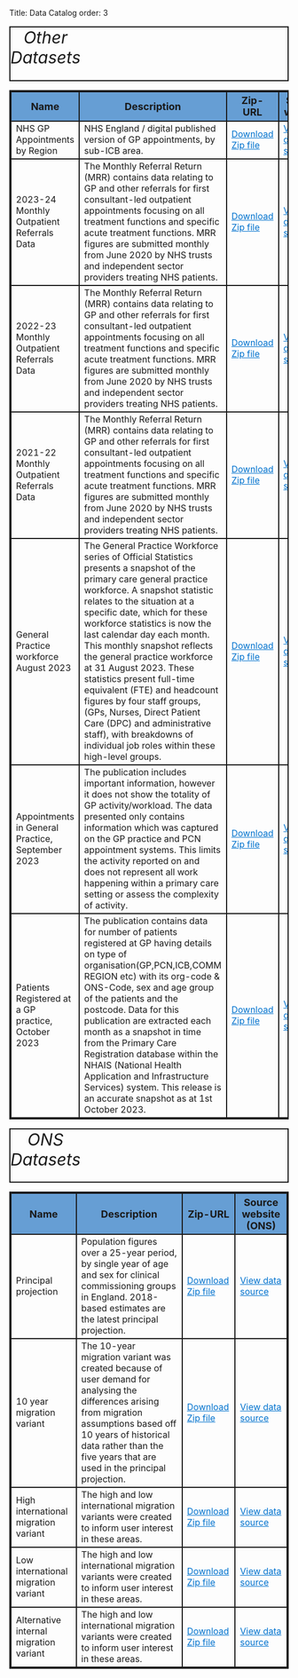 Title: Data Catalog
order: 3


<!-- START TABLE 1-->
<table><caption>Other Datasets</caption><table border="1" class="dataframe">
  <thead>
    <tr style="text-align: right;">
      <th>Name</th>
      <th>Description</th>
      <th>Zip-URL</th>
      <th>Source website</th>
    </tr>
  </thead>
  <tbody>
    <tr>
      <td>NHS GP Appointments by Region</td>
      <td>NHS England / digital published version of GP appointments, by sub-ICB area.</td>
      <td><a href="https://files.digital.nhs.uk/3D/ED1EDE/Appointments_GP_Regional_CSV_Aug_23.zip">Download Zip file</a></td>
      <td><a href="https://digital.nhs.uk/data-and-information/publications/statistical/appointments-in-general-practice">View data source</a></td>
    </tr>
    <tr>
      <td>2023-24 Monthly Outpatient Referrals Data</td>
      <td>The Monthly Referral Return (MRR) contains data relating to GP and other referrals for first consultant-led outpatient appointments focusing on all treatment functions and specific acute treatment functions. MRR figures are submitted monthly from June 2020 by NHS trusts and independent sector providers treating NHS patients.</td>
      <td><a href="https://www.england.nhs.uk/statistics/wp-content/uploads/sites/2/2023/10/Annual-CSV-2023-24-Published-October-2023-HJYTR.zip">Download Zip file</a></td>
      <td><a href="https://www.england.nhs.uk/statistics/statistical-work-areas/outpatient-referrals/">View data source</a></td>
    </tr>
    <tr>
      <td>2022-23 Monthly Outpatient Referrals Data</td>
      <td>The Monthly Referral Return (MRR) contains data relating to GP and other referrals for first consultant-led outpatient appointments focusing on all treatment functions and specific acute treatment functions. MRR figures are submitted monthly from June 2020 by NHS trusts and independent sector providers treating NHS patients.</td>
      <td><a href="https://www.england.nhs.uk/statistics/wp-content/uploads/sites/2/2023/07/Annual-CSV-2022-23-including-revisions-Oct-22-Feb-23-final-1.zip">Download Zip file</a></td>
      <td><a href="https://www.england.nhs.uk/statistics/statistical-work-areas/outpatient-referrals/">View data source</a></td>
    </tr>
    <tr>
      <td>2021-22 Monthly Outpatient Referrals Data</td>
      <td>The Monthly Referral Return (MRR) contains data relating to GP and other referrals for first consultant-led outpatient appointments focusing on all treatment functions and specific acute treatment functions. MRR figures are submitted monthly from June 2020 by NHS trusts and independent sector providers treating NHS patients.</td>
      <td><a href="https://www.england.nhs.uk/statistics/wp-content/uploads/sites/2/2023/04/Annual-CSV-2021-22-Revised-April-23-inc-Oct-21-to-Mar-22-revisions.zip">Download Zip file</a></td>
      <td><a href="https://www.england.nhs.uk/statistics/statistical-work-areas/outpatient-referrals/">View data source</a></td>
    </tr>
    <tr>
      <td>General Practice workforce August 2023</td>
      <td>The General Practice Workforce series of Official Statistics presents a snapshot of the primary care general practice workforce. A snapshot statistic relates to the situation at a specific date, which for these workforce statistics is now the last calendar day each month. This monthly snapshot reflects the general practice workforce at 31 August 2023. These statistics present full-time equivalent (FTE) and headcount figures by four staff groups, (GPs, Nurses, Direct Patient Care (DPC) and administrative staff), with breakdowns of individual job roles within these high-level groups.</td>
      <td><a href="https://files.digital.nhs.uk/67/A6C43A/GPWIndividualCSV.082023.zip">Download Zip file</a></td>
      <td><a href="https://digital.nhs.uk/data-and-information/publications/statistical/general-and-personal-medical-services/31-august-">View data source</a></td>
    </tr>
    <tr>
      <td>Appointments in General Practice, September 2023</td>
      <td>The publication includes important information, however it does not show the totality of GP activity/workload. The data presented only contains information which was captured on the GP practice and PCN appointment systems. This limits the activity reported on and does not represent all work happening within a primary care setting or assess the complexity of activity.</td>
      <td><a href="https://files.digital.nhs.uk/87/A548F7/Appointments_GP_Actual_Duration_CSV_Sep_23.zip">Download Zip file</a></td>
      <td><a href="https://digital.nhs.uk/data-and-information/publications/statistical/appointments-in-general-practice/september-2023">View data source</a></td>
    </tr>
    <tr>
      <td>Patients Registered at a GP practice, October 2023</td>
      <td>The publication contains data for number of patients registered at GP having details on type of organisation(GP,PCN,ICB,COMM REGION etc) with its org-code & ONS-Code, sex and age group of the patients and the postcode. Data for this publication are extracted each month as a snapshot in time from the Primary Care Registration database within the NHAIS (National Health Application and Infrastructure Services) system. This release is an accurate snapshot as at 1st October 2023.</td>
      <td><a href="https://files.digital.nhs.uk/4B/EA9F9C/gp-reg-pat-prac-quin-age.zip">Download Zip file</a></td>
      <td><a href="https://digital.nhs.uk/data-and-information/publications/statistical/patients-registered-at-a-gp-practice/october-2023">View data source</a></td>
    </tr>
  </tbody>
</table>
<!-- END TABLE 1-->


<!-- START TABLE 2-->
<table><caption>ONS Datasets</caption><table border="1" class="dataframe">
  <thead>
    <tr style="text-align: right;">
      <th>Name</th>
      <th>Description</th>
      <th>Zip-URL</th>
      <th>Source website (ONS)</th>
    </tr>
  </thead>
  <tbody>
    <tr>
      <td>Principal projection</td>
      <td>Population figures over a 25-year period, by single year of age and sex for clinical commissioning groups in England. 2018-based estimates are the latest principal projection.</td>
      <td><a href="https://www.ons.gov.uk/file?uri=/peoplepopulationandcommunity/populationandmigration/populationprojections/datasets/clinicalcommissioninggroupsinenglandz2/2018based/2018snppccgpop.zip">Download Zip file</a></td>
      <td><a href="https://www.ons.gov.uk/peoplepopulationandcommunity/populationandmigration/populationprojections/datasets/clinicalcommissioninggroupsinenglandz2">View data source</a></td>
    </tr>
    <tr>
      <td>10 year migration variant</td>
      <td>The 10-year migration variant was created because of user demand for analysing the differences arising from migration assumptions based off 10 years of historical data rather than the five years that are used in the principal projection.</td>
      <td><a href="https://www.ons.gov.uk/file?uri=/peoplepopulationandcommunity/populationandmigration/populationprojections/datasets/clinicalcommissioninggroupsinenglandz2/2018based10yearmigrationvariant/2018snppccgpop17032020165006.zip">Download Zip file</a></td>
      <td><a href="https://www.ons.gov.uk/peoplepopulationandcommunity/populationandmigration/populationprojections/datasets/clinicalcommissioninggroupsinenglandz2">View data source</a></td>
    </tr>
    <tr>
      <td>High international migration variant</td>
      <td>The high and low international migration variants were created to inform user interest in these areas.</td>
      <td><a href="https://www.ons.gov.uk/file?uri=/peoplepopulationandcommunity/populationandmigration/populationprojections/datasets/clinicalcommissioninggroupsinenglandz2/2018basedhighinternationalmigrationvariant/2018snppccgpop17032020162141.zip">Download Zip file</a></td>
      <td><a href="https://www.ons.gov.uk/peoplepopulationandcommunity/populationandmigration/populationprojections/datasets/clinicalcommissioninggroupsinenglandz2">View data source</a></td>
    </tr>
    <tr>
      <td>Low international migration variant</td>
      <td>The high and low international migration variants were created to inform user interest in these areas.</td>
      <td><a href="https://www.ons.gov.uk/file?uri=/peoplepopulationandcommunity/populationandmigration/populationprojections/datasets/clinicalcommissioninggroupsinenglandz2/2018basedlowinternationalmigrationvariant/2018snppccgpop17032020163859.zip">Download Zip file</a></td>
      <td><a href="https://www.ons.gov.uk/peoplepopulationandcommunity/populationandmigration/populationprojections/datasets/clinicalcommissioninggroupsinenglandz2">View data source</a></td>
    </tr>
    <tr>
      <td>Alternative internal migration variant</td>
      <td>The high and low international migration variants were created to inform user interest in these areas.</td>
      <td><a href="https://www.ons.gov.uk/file?uri=/peoplepopulationandcommunity/populationandmigration/populationprojections/datasets/clinicalcommissioninggroupsinenglandz2/2018basedalternativeinternalmigrationvariant/2018snppccgpop17032020164640.zip">Download Zip file</a></td>
      <td><a href="https://www.ons.gov.uk/peoplepopulationandcommunity/populationandmigration/populationprojections/datasets/clinicalcommissioninggroupsinenglandz2">View data source</a></td>
    </tr>
  </tbody>
</table>
<!-- END TABLE 2-->

<style>
caption {
  font-style: italic;
  text-align: center;
  font-size: 30px;
  }
table,th,td{
  border: 2px solid;
  }
th{
  background-color: #669ED4;
  font-size: 18px;
  text-align: center !important
  }
tr:hover {
  background-color: #CCDFF1 ;
  }
a:link {
  color: #0072CE;
}
a:visited {
  color: red;
}
